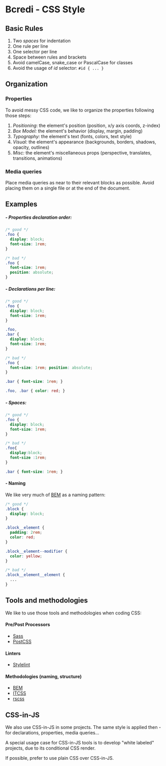 # Bcredi - CSS Style

## Basic Rules
1. Two *spaces* for indentation
2. One rule per line
3. One selector per line
4. Space between rules and brackets
5. Avoid camelCase, snake_case or PascalCase for classes
6. Avoid the usage of _id_ selector: `#id { ... }`


## Organization

### Properties
To avoid messy CSS code, we like to organize the properties following those steps:

1. *Positioning*: the element's position (position, x/y axis coords, z-index)
2. *Box Model:* the element's behavior (display, margin, padding)
3. *Typography:* the element's text (fonts, colors, text style)
4. *Visual:* the element's appearance (backgrounds, borders, shadows, opacity, outlines)
5. *Misc:* the element's miscellaneous props (perspective, translates, transitions, animations)

### Media queries
Place media queries as near to their relevant blocks as possible. Avoid placing them on a single file or at the end of the document.


## Examples

##### - Properties declaration order:
```css
/* good */
.foo {
  display: block;
  font-size: 1rem;
}

/* bad */
.foo {
  font-size: 1rem;
  position: absolute;
}
```

##### - Declarations per line:
```css
/* good */
.foo {
  display: block;
  font-size: 1rem;
}

.foo,
.bar {
  display: block;
  font-size: 1rem;
}

/* bad */
.foo {
  font-size: 1rem; position: absolute;
}

.bar { font-size: 1rem; }

.foo, .bar { color: red; }
```

##### - Spaces:
```css
/* good */
.foo {
  display: block;
  font-size: 1rem;
}

/* bad */
.foo{
  display:block;
  font-size :1rem;
}

.bar { font-size: 1rem; }
```

#### - Naming
We like very much of [BEM](http://getbem.com/) as a naming pattern:

```css
/* good */
.block {
  display: block;
}

.block__element {
  padding: 2rem;
  color: red;
}

.block__element--modifier {
  color: yellow;
}

/* bad */
.block__element__element {
  ...
}
```


## Tools and methodologies
We like to use those tools and methodologies when coding CSS:

#### Pre/Post Processors
- [Sass](https://sass-lang.com/)
- [PostCSS](https://postcss.org/)

#### Linters
- [Stylelint](https://stylelint.io/)

#### Methodologies (naming, structure)
- [BEM](http://getbem.com/)
- [ITCSS](https://www.xfive.co/blog/itcss-scalable-maintainable-css-architecture/)
- [rscss](https://rscss.io/)


## CSS-in-JS
We also use CSS-in-JS in some projects. The same style is applied then - for declarations, properties, media queries...

A special usage case for CSS-in-JS tools is to develop "white labeled" projects, due to its conditional CSS render.

If possible, prefer to use plain CSS over CSS-in-JS.
